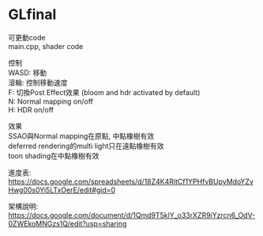 # GLfinal

可更動code <br/>
main.cpp, shader code <br/>

控制 <br/>
WASD: 移動 <br/>
滾輪: 控制移動速度 <br/>
F: 切換Post Effect效果 (bloom and hdr activated by default) <br/> 
N: Normal mapping on/off <br/> 
H: HDR on/off <br/>

效果 <br/>
SSAO與Normal mapping在原點, 中點橡樹有效 <br/>
deferred rendering的multi light只在遠點橡樹有效 <br/>
toon shading在中點橡樹有效 <br/>

進度表: https://docs.google.com/spreadsheets/d/18Z4K4RitCf1YPHfvBUpyMdoYZvHwg00s0Yi5LTxOerE/edit#gid=0 <br/>

架構說明: https://docs.google.com/document/d/1Qmd9T5klY_o33rXZR9iYzrcn6_OdV-0ZWEkoMNGzs1Q/edit?usp=sharing <br/>
